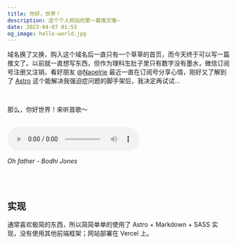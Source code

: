 ```yaml
---
title: 你好，世界！
description: 这个个人网站的第一篇推文咯~
date: 2023-04-07 01:53
og_image: hello-world.jpg
---
```


域名换了又换，购入这个域名后一直只有一个草草的首页，而今天终于可以写一篇推文了。以前就一直想写东西，但作为理科生肚子里只有数字没有墨水，微信订阅号注册又注销，看好朋友 @[Naoelrie](/@Naoelrie) 最近一直在订阅号分享心情，刚好又了解到了 [Astro](https://astro.build) 这个能解决我强迫症问题的脚手架后，我决定再试试...

<br>

那么，你好世界！来听首歌～

<br>

<audio controls>
<source src="http://music.163.com/song/media/outer/url?id=27506733.mp3" type="audio/mpeg">
<embed src="http://music.163.com/song/media/outer/url?id=27506733.mp3">
</audio>

_Oh father - Bodhi Jones_

<br>
<br>

## 实现

通常喜欢极简的东西，所以简简单单的使用了 Astro + Markdown + SASS 实现，没有使用其他前端框架；网站部署在 Vercel 上。
